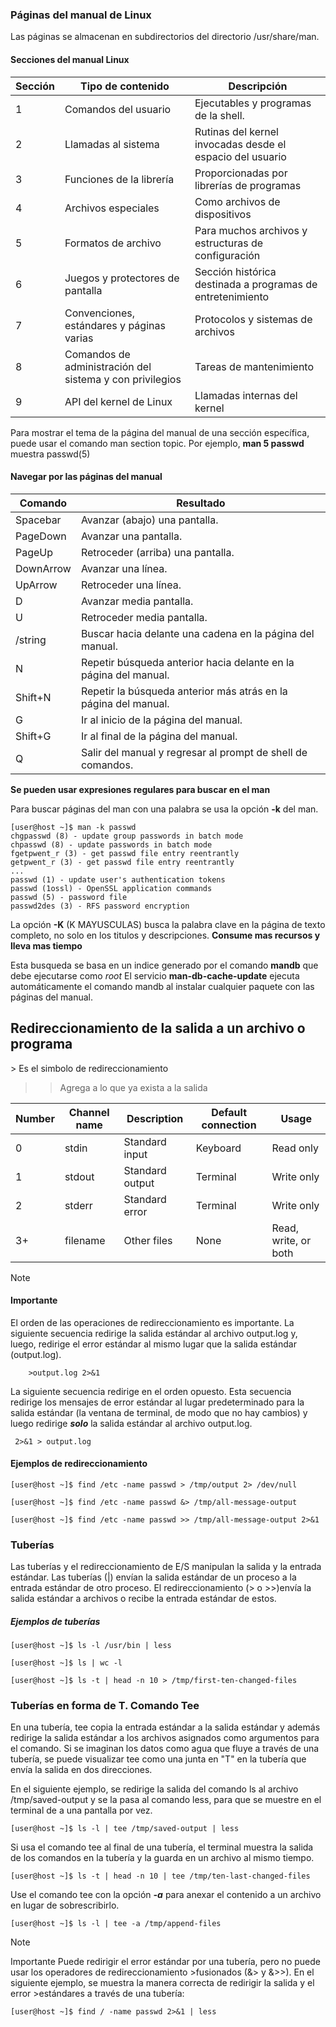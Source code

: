### Páginas del manual de Linux ###

Las páginas se almacenan en subdirectorios del directorio /usr/share/man.

#### Secciones del manual Linux #### 

| Sección  | Tipo de contenido  | Descripción |
|----------|--------------------|-------------|
| 1 | Comandos del usuario | Ejecutables y programas de la shell. |
| 2 | Llamadas al sistema | Rutinas del kernel invocadas desde el espacio del usuario |
| 3 | Funciones de la librería | Proporcionadas por librerías de programas |
| 4 | Archivos especiales | Como archivos de dispositivos |
| 5 | Formatos de archivo | Para muchos archivos y estructuras de configuración |
| 6 | Juegos y protectores de pantalla |Sección histórica destinada a programas de entretenimiento |
| 7 | Convenciones, estándares y páginas varias | Protocolos y sistemas de archivos |
| 8 | Comandos de administración del sistema y con privilegios | Tareas de mantenimiento |
| 9 | API del kernel de Linux | Llamadas internas del kernel |

Para mostrar el tema de la página del manual de una sección específica, puede usar el comando man
section topic. Por ejemplo, **man 5 passwd** muestra passwd(5)

#### Navegar por las páginas del manual ####

| Comando | Resultado |
|----------|------------|
| Spacebar | Avanzar (abajo) una pantalla. |
|PageDown | Avanzar una pantalla. |
| PageUp | Retroceder (arriba) una pantalla. |
| DownArrow | Avanzar una línea. |
| UpArrow | Retroceder una línea. |
| D | Avanzar media pantalla. |
| U | Retroceder media pantalla. |
| /string | Buscar hacia delante una cadena en la página del manual. |
| N | Repetir búsqueda anterior hacia delante en la página del manual. |
| Shift+N | Repetir la búsqueda anterior más atrás en la página del manual. |
| G | Ir al inicio de la página del manual. |
| Shift+G | Ir al final de la página del manual. |
| Q | Salir del manual y regresar al prompt de shell de comandos. |

**Se pueden usar expresiones regulares para buscar en el man**

Para buscar páginas del man con una palabra se usa la opción **-k** del man.

```console
[user@host ~]$ man -k passwd
chgpasswd (8) - update group passwords in batch mode
chpasswd (8) - update passwords in batch mode
fgetpwent_r (3) - get passwd file entry reentrantly
getpwent_r (3) - get passwd file entry reentrantly
...
passwd (1) - update user's authentication tokens
passwd (1ossl) - OpenSSL application commands
passwd (5) - password file
passwd2des (3) - RFS password encryption
```

La opción **-K** (K MAYUSCULAS) busca la palabra clave en la página de texto completo, no solo en los titulos y descripciones. **Consume mas recursos y lleva mas tiempo**

Esta busqueda se basa en un indice generado por el comando **mandb** que debe ejecutarse como *root*
El servicio **man-db-cache-update** ejecuta automáticamente el comando mandb al instalar cualquier paquete con las páginas del manual.


## Redireccionamiento de la salida a un archivo o programa ## 

\> Es el simbolo de redireccionamiento
>> Agrega a lo que ya exista a la salida

| Number | Channel name | Description | Default connection | Usage |
|--------|--------------|-------------|--------------------|-------|
| 0 | stdin | Standard input | Keyboard | Read only |
| 1 | stdout| Standard output | Terminal | Write only |
| 2 | stderr | Standard error | Terminal | Write only |
| 3+ | filename | Other files | None | Read, write, or both |

>[!NOTE]
>#### Importante ####
> El orden de las operaciones de redireccionamiento es importante.
> La siguiente secuencia redirige la salida estándar al archivo output.log y, luego, redirige el
> error estándar al mismo lugar que la salida estándar (output.log).
> ```console
>     >output.log 2>&1
> ```
> La siguiente secuencia redirige en el orden opuesto. Esta secuencia redirige los mensajes de error estándar al lugar predeterminado para la salida estándar (la ventana de terminal, de modo que no hay cambios) y luego redirige ***solo*** la salida
> estándar al archivo output.log.
>``` console
>  2>&1 > output.log
>```

#### Ejemplos de redireccionamiento

```console
[user@host ~]$ find /etc -name passwd > /tmp/output 2> /dev/null

[user@host ~]$ find /etc -name passwd &> /tmp/all-message-output

[user@host ~]$ find /etc -name passwd >> /tmp/all-message-output 2>&1

```

### Tuberías ###

Las tuberías y el redireccionamiento de E/S manipulan la salida y la entrada
estándar. Las tuberías (|) envían la salida estándar de un proceso a la entrada estándar
de otro proceso. El redireccionamiento (> o >>)envía la salida estándar a archivos o recibe la
entrada estándar de estos.

##### Ejemplos de tuberías #####

```console
[user@host ~]$ ls -l /usr/bin | less

[user@host ~]$ ls | wc -l

[user@host ~]$ ls -t | head -n 10 > /tmp/first-ten-changed-files
```

### Tuberías en forma de T. Comando Tee ###

En una tubería, tee copia la entrada estándar a la salida estándar y además redirige la salida estándar a los archivos asignados como argumentos para el comando. Si se imaginan los datos como agua que fluye a través de una tubería, se puede visualizar tee como una junta en "T" en la tubería que envía la salida en dos direcciones.

En el siguiente ejemplo, se redirige la salida del comando ls al archivo /tmp/saved-output y se
la pasa al comando less, para que se muestre en el terminal de a una pantalla por vez.

```console
[user@host ~]$ ls -l | tee /tmp/saved-output | less
```

Si usa el comando tee al final de una tubería, el terminal muestra la salida de los comandos en la
tubería y la guarda en un archivo al mismo tiempo.

```console
[user@host ~]$ ls -t | head -n 10 | tee /tmp/ten-last-changed-files
```

Use el comando tee con la opción ***-a*** para anexar el contenido a un archivo en lugar de
sobrescribirlo.

```console
[user@host ~]$ ls -l | tee -a /tmp/append-files
```

>[!NOTE]
>Importante
> Puede redirigir el error estándar por una tubería, pero no puede usar los operadores de redireccionamiento >fusionados (&> y &>>). En el siguiente ejemplo, se muestra la manera correcta de redirigir la salida y el error >estándares a través de una tubería:
> ```console
> [user@host ~]$ find / -name passwd 2>&1 | less
> ```
>
